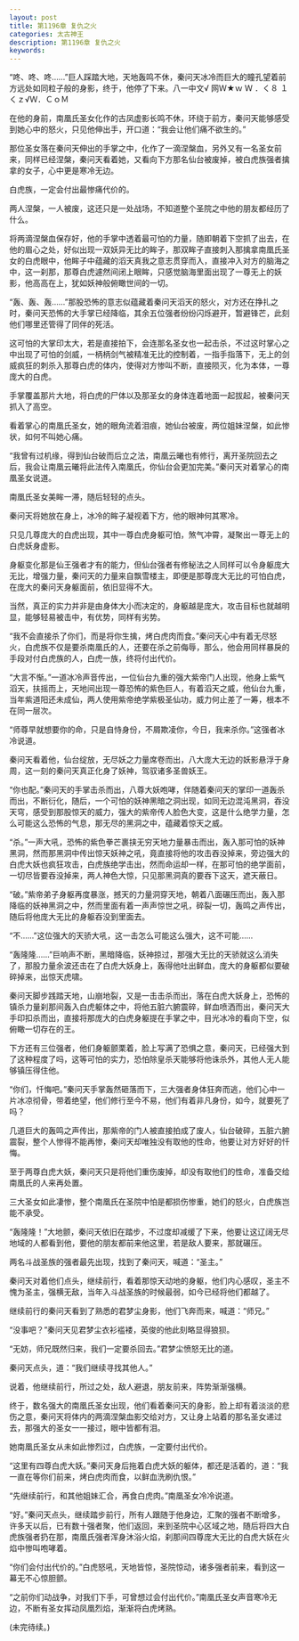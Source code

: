 ```yaml
---
layout: post
title: 第1196章 复仇之火
categories: 太古神王
description: 第1196章 复仇之火
keywords:
---
```


“咚、咚、咚……”巨人踩踏大地，天地轰鸣不休，秦问天冰冷而巨大的瞳孔望着前方远处如同粒子般的身影，终于，他停了下来。八一中文√ 网Ｗ★ｗ Ｗ ．く８ １くｚ√Ｗ．ＣｏＭ

在他的身前，南凰氏圣女化作的古凤虚影长鸣不休，环绕于前方，秦问天能够感受到她心中的怒火，只见他伸出手，开口道：“我会让他们痛不欲生的。”

那位圣女落在秦问天伸出的手掌之中，化作了一滴涅槃血，另外又有一名圣女前来，同样已经涅槃，秦问天看着她，又看向下方那名仙台被废掉，被白虎族强者擒拿的女子，心中更是寒冷无边。

白虎族，一定会付出最惨痛代价的。

两人涅槃，一人被废，这还只是一处战场，不知道整个圣院之中他的朋友都经历了什么。

将两滴涅槃血保存好，他的手掌中透着最可怕的力量，随即朝着下空抓了出去，在他的眉心之处，好似出现一双妖异无比的眸子，那双眸子直接刺入那擒拿南凰氏圣女的白虎眼中，他眸子中蕴藏的滔天真我之意志贯穿而入，直接冲入对方的脑海之中，这一刹那，那尊白虎遽然间闭上眼眸，只感觉脑海里面出现了一尊无上的妖影，他高高在上，犹如妖神般俯瞰世间的一切。

“轰、轰、轰……”那股恐怖的意志似蕴藏着秦问天滔天的怒火，对方还在挣扎之时，秦问天恐怖的大手掌已经降临，其余五位强者纷纷闪烁避开，暂避锋芒，此刻他们哪里还管得了同伴的死活。

这可怕的大掌印太大，若是直接拍下，会连那名圣女也一起击杀，不过这时掌心之中出现了可怕的剑威，一柄柄剑气被精准无比的控制着，一指手指落下，无上的剑威疯狂的刺杀入那尊白虎的体内，使得对方惨叫不断，直接陨灭，化为本体，一尊庞大的白虎。

手掌覆盖那片大地，将白虎的尸体以及那圣女的身体连着地面一起拔起，被秦问天抓入了高空。

看着掌心的南凰氏圣女，她的眼角流着泪痕，她仙台被废，两位姐妹涅槃，如此惨状，如何不叫她心痛。

“我曾有过机缘，得到仙台破而后立之法，南凰云曦也有修行，离开圣院回去之后，我会让南凰云曦将此法传入南凰氏，你仙台会更加完美。”秦问天对着掌心的南凰圣女说道。

南凰氏圣女美眸一滞，随后轻轻的点头。

秦问天将她放在身上，冰冷的眸子凝视着下方，他的眼神何其寒冷。

只见几尊庞大的白虎出现，其中一尊白虎身躯可怕，煞气冲霄，凝聚出一尊无上的白虎妖身虚影。

身躯变化那是仙王强者才有的能力，但仙台强者有修秘法之人同样可以令身躯庞大无比，增强力量，秦问天的力量来自飘雪楼主，即便是那尊庞大无比的可怕白虎，在庞大的秦问天身躯面前，依旧显得不大。

当然，真正的实力并非是由身体大小而决定的，身躯越是庞大，攻击目标也就越明显，能够轻易被击中，有优势，同样有劣势。

“我不会直接杀了你们，而是将你生擒，烤白虎肉而食。”秦问天心中有着无尽怒火，白虎族不仅是要杀南凰氏的人，还要在杀之前侮辱，那么，他会用同样暴戾的手段对付白虎族的人，白虎一族，终将付出代价。

“大言不惭。”一道冰冷声音传出，一位仙台九重的强大紫帝门人出现，他身上紫气滔天，扶摇而上，天地间出现一尊恐怖的紫色巨人，有着滔天之威，他仙台九重，当年紫道阳还未成仙，两人使用紫帝绝学紫极圣仙功，威力何止差了一筹，根本不在同一层次。

“师尊早就想要你的命，只是自恃身份，不屑欺凌你，今日，我来杀你。”这强者冰冷说道。

秦问天看着他，仙台绽放，无尽妖之力量席卷而出，八大庞大无边的妖影悬浮于身周，这一刻的秦问天真正化身了妖神，驾驭诸多圣兽妖王。

“你也配。”秦问天的手掌击杀而出，八尊大妖咆哮，伴随着秦问天的掌印一道轰杀而出，不断衍化，随后，一个可怕的妖神黑暗之洞出现，如同无边混沌黑洞，吞没天穹，感受到那股惊天的威力，强大的紫帝传人脸色大变，这是什么绝学力量，怎么可能这么恐怖的气息，那无尽的黑洞之中，蕴藏着惊天之威。

“杀。”一声大吼，恐怖的紫色拳芒裹挟无穷天地力量暴击而出，轰入那可怕的妖神黑洞，然而那黑洞中传出惊天妖神之吼，竟直接将他的攻击吞没掉来，旁边强大的白虎大妖也疯狂攻击，白虎族绝学击出，然而命运却一样，在那可怕的绝学面前，一切尽皆要吞没掉来，两人神色大惊，只见那黑洞真的要吞下这天，遮天蔽日。

“破。”紫帝弟子身躯再度暴涨，撼天的力量洞穿天地，朝着八面碾压而出，轰入那降临的妖神黑洞之中，然而里面有着一声声惊世之吼，碎裂一切，轰鸣之声传出，随后将他庞大无比的身躯吞没到里面去。

“不……”这位强大的天骄大吼，这一击怎么可能这么强大，这不可能……

“轰隆隆……”巨响声不断，黑暗降临，妖神掠过，那强大无比的天骄就这么消失了，那股力量余波还击在了白虎大妖身上，轰得他吐出鲜血，庞大的身躯都似要破碎掉来，出惊天虎啸。

秦问天脚步践踏天地，山崩地裂，又是一击击杀而出，落在白虎大妖身上，恐怖的镇杀力量刹那间轰入白虎躯体之中，将他五脏六腑震碎，鲜血喷洒而出，秦问天大手印扣杀而出，直接将那庞大的白虎身躯提在手掌之中，目光冰冷的看向下空，似俯瞰一切存在的王。

下方还有三位强者，他们身躯颤栗着，脸上写满了恐惧之意，秦问天，已经强大到了这种程度了吗，这等可怕的实力，恐怕除皇杀天能够将他诛杀外，其他人无人能够镇压得住他。

“你们，忏悔吧。”秦问天手掌轰然砸落而下，三大强者身体狂奔而逃，他们心中一片冰凉彻骨，带着绝望，他们修行至今不易，他们有着非凡身份，如今，就要死了吗？

几道巨大的轰鸣之声传出，那紫帝的门人被直接拍成了废人，仙台破碎，五脏六腑震裂，整个人惨得不能再惨，秦问天却唯独没有取他的性命，他要让对方好好的忏悔。

至于两尊白虎大妖，秦问天只是将他们重伤废掉，却没有取他们的性命，准备交给南凰氏的人来再处置。

三大圣女如此凄惨，整个南凰氏在圣院中怕是都损伤惨重，她们的怒火，白虎族岂能不承受。

“轰隆隆！”大地颤，秦问天依旧在踏步，不过度却减缓了下来，他要让这辽阔无尽地域的人都看到他，要他的朋友都前来他这里，若是敌人要来，那就碾压。

两名斗战圣族的强者最先出现，找到了秦问天，喊道：“圣主。”

秦问天对着他们点头，继续前行，看着那惊天动地的身躯，他们内心感叹，圣主不愧为圣主，强横无敌，当年入斗战圣族的时候最弱，如今已经将他们都越了。

继续前行的秦问天看到了熟悉的君梦尘身影，他们飞奔而来，喊道：“师兄。”

“没事吧？”秦问天见君梦尘衣衫褴褛，英俊的他此刻略显得狼狈。

“无妨，师兄既然归来，我们一定要杀回去。”君梦尘愤怒无比的道。

秦问天点头，道：“我们继续寻找其他人。”

说着，他继续前行，所过之处，敌人避退，朋友前来，阵势渐渐强横。

终于，数名强大的南凰氏圣女出现，他们看着秦问天的身影，脸上却有着淡淡的悲伤之意，秦问天将体内的两滴涅槃血影交给对方，又让身上站着的那名圣女递过去，那强大的圣女一一接过，眼中皆都有泪。

她南凰氏圣女从未如此惨烈过，白虎族，一定要付出代价。

“这里有四尊白虎大妖。”秦问天身后拖着白虎大妖的躯体，都还是活着的，道：“我一直在等你们前来，烤白虎肉而食，以鲜血洗刷仇恨。”

“先继续前行，和其他姐妹汇合，再食白虎肉。”南凰圣女冷冷说道。

“好。”秦问天点头，继续踏步前行，所有人跟随于他身边，汇聚的强者不断增多，许多天以后，已有数十强者聚，他们返回，来到圣院中心区域之地，随后将四大白虎族强者扔在那，南凰氏强者浑身沐浴火焰，刹那间四尊庞大无比的白虎大妖在火焰中惨叫咆哮着。

“你们会付出代价的。”白虎怒吼，天地皆惊，圣院惊动，诸多强者前来，看到这一幕无不心惊胆颤。

“之前你们动战争，对我们下手，可曾想过会付出代价。”南凰氏圣女声音寒冷无边，不断有圣女挥动凤凰烈焰，渐渐将白虎烤熟。

(未完待续。)
